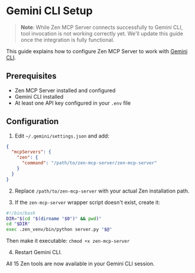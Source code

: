 # Gemini CLI Setup

> **Note**: While Zen MCP Server connects successfully to Gemini CLI, tool invocation is not working
> correctly yet. We'll update this guide once the integration is fully functional.

This guide explains how to configure Zen MCP Server to work with [Gemini CLI](https://github.com/google-gemini/gemini-cli).

## Prerequisites

- Zen MCP Server installed and configured
- Gemini CLI installed
- At least one API key configured in your `.env` file

## Configuration

1. Edit `~/.gemini/settings.json` and add:

```json
{
  "mcpServers": {
    "zen": {
      "command": "/path/to/zen-mcp-server/zen-mcp-server"
    }
  }
}
```

2. Replace `/path/to/zen-mcp-server` with your actual Zen installation path.

3. If the `zen-mcp-server` wrapper script doesn't exist, create it:

```bash
#!/bin/bash
DIR="$(cd "$(dirname "$0")" && pwd)"
cd "$DIR"
exec .zen_venv/bin/python server.py "$@"
```

Then make it executable: `chmod +x zen-mcp-server`

4. Restart Gemini CLI.

All 15 Zen tools are now available in your Gemini CLI session.